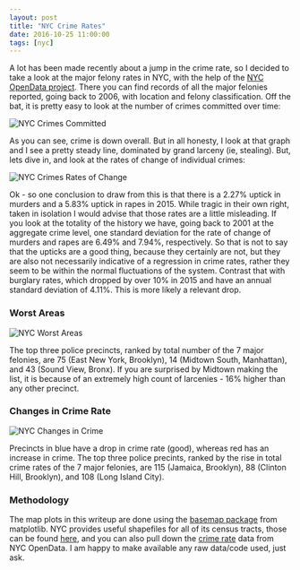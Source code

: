 ```yaml
---
layout: post
title: "NYC Crime Rates"
date: 2016-10-25 11:00:00
tags: [nyc]
---
```


A lot has been made recently about a jump in the crime rate, so I decided to take a look at the major felony rates in NYC, with the help of the [NYC OpenData project](https://data.cityofnewyork.us/).  There you can find records of all the major felonies reported, going back to 2006, with location and felony classification.  Off the bat, it is pretty easy to look at the number of crimes committed over time:

![NYC Crimes Committed]({{site.url}}/assets/CrimesOverTime.png)

As you can see, crime is down overall.  But in all honesty, I look at that graph and I see a pretty steady line, dominated by grand larceny (ie, stealing).  But, lets dive in, and look at the rates of change of individual crimes:

![NYC Crimes Rates of Change]({{site.url}}/assets/RatesOfChangeInCrimes.png)

Ok - so one conclusion to draw from this is that there is a 2.27% uptick in murders and a 5.83% uptick in rapes in 2015.  While tragic in their own right, taken in isolation I would advise that those rates are a little misleading.  If you look at the totality of the history we have, going back to 2001 at the aggregate crime level, one standard deviation for the rate of change of murders and rapes are 6.49% and 7.94%, respectively.  So that is not to say that the upticks are a good thing, because they certainly are not, but they are also not necessarily indicative of a regression in crime rates, rather they seem to be within the normal fluctuations of the system.  Contrast that with burglary rates, which dropped by over 10% in 2015 and have an annual standard deviation of 4.11%.  This is more likely a relevant drop.

### Worst Areas

![NYC Worst Areas]({{site.url}}/assets/major_crimes.2015.map.png)

The top three police precincts, ranked by total number of the 7 major felonies, are 75 (East New York, Brooklyn), 14 (Midtown South, Manhattan), and 43 (Sound View, Bronx).  If you are surprised by Midtown making the list, it is because of an extremely high count of larcenies - 16% higher than any other precinct.

### Changes in Crime Rate

![NYC Changes in Crime]({{site.url}}/assets/major_crimes.pctchange.2014.2015.map.png)

Precincts in blue have a drop in crime rate (good), whereas red has an increase in crime.  The top three police precints, ranked by the rise in total crime rates of the 7 major felonies, are 115 (Jamaica, Brooklyn), 88 (Clinton Hill, Brooklyn), and 108 (Long Island City).  

### Methodology

The map plots in this writeup are done using the [basemap package](http://matplotlib.org/basemap) from matplotlib.  NYC provides useful shapefiles for all of its census tracts, those can be found [here](https://data.cityofnewyork.us/City-Government/2010-Census-Tracts/fxpq-c8ku/data), and you can also pull down the [crime rate](https://data.cityofnewyork.us/Public-Safety/NYPD-7-Major-Felony-Incidents/hyij-8hr7) data from NYC OpenData.  I am happy to make available any raw data/code used, just ask.
